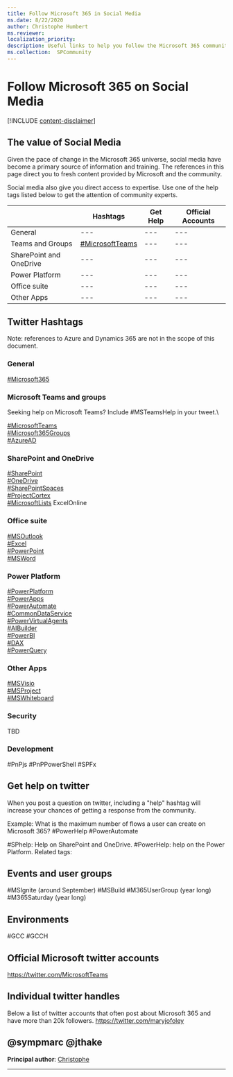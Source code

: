 ```yaml
---
title: Follow Microsoft 365 in Social Media
ms.date: 8/22/2020
author: Christophe Humbert
ms.reviewer: 
localization_priority: 
description: Useful links to help you follow the Microsoft 365 community on social media
ms.collection:  SPCommunity
---
```


# Follow Microsoft 365 on Social Media

[!INCLUDE [content-disclaimer](includes/content-disclaimer.md)]

## The value of Social Media

Given the pace of change in the Microsoft 365 universe, social media have become a primary source of information and training. The references in this page direct you to fresh content provided by Microsoft and the community.

Social media also give you direct access to expertise. Use one of the help tags listed below to get the attention of community experts.

| |Hashtags|Get Help|Official Accounts|
|---|---|---|---|
|General|---|---|---|
|Teams and Groups|[#MicrosoftTeams](https://twitter.com/hashtag/MicrosoftTeams)|---|---|
|SharePoint and OneDrive|---|---|---|
|Power Platform|---|---|---|
|Office suite|---|---|---|
|Other Apps|---|---|---|

## Twitter Hashtags

Note: references to Azure and Dynamics 365 are not in the scope of this document.

### General

[#Microsoft365](https://twitter.com/hashtag/Microsoft365)

### Microsoft Teams and groups

Seeking help on Microsoft Teams? Include #MSTeamsHelp in your tweet.\\

[#MicrosoftTeams](https://twitter.com/hashtag/MicrosoftTeams)\
[#Microsoft365Groups](https://twitter.com/hashtag/Microsoft365Groups)\
[#AzureAD](https://twitter.com/hashtag/AzureAD)

### SharePoint and OneDrive

[#SharePoint](https://twitter.com/hashtag/SharePoint)\
[#OneDrive](https://twitter.com/hashtag/OneDrive)\
[#SharePointSpaces](https://twitter.com/hashtag/SharePointSpaces)\
[#ProjectCortex](https://twitter.com/hashtag/ProjectCortex)\
[#MicrosoftLists](https://twitter.com/hashtag/MicrosoftLists)
ExcelOnline

### Office suite

[#MSOutlook](https://twitter.com/hashtag/MSOutlook)\
[#Excel](https://twitter.com/hashtag/Excel)\
[#PowerPoint](https://twitter.com/hashtag/PowerPoint)\
[#MSWord](https://twitter.com/hashtag/MSWord)

### Power Platform

[#PowerPlatform](https://twitter.com/hashtag/PowerPlatform)\
[#PowerApps](https://twitter.com/hashtag/PowerApps)\
[#PowerAutomate](https://twitter.com/hashtag/PowerAutomate)\
[#CommonDataService](https://twitter.com/hashtag/CommonDataService)\
[#PowerVirtualAgents](https://twitter.com/hashtag/PowerVirtualAgents)\
[#AIBuilder](https://twitter.com/hashtag/AIBuilder)\
[#PowerBI](https://twitter.com/hashtag/PowerBI)\
[#DAX](https://twitter.com/hashtag/DAX)\
[#PowerQuery](https://twitter.com/hashtag/PowerQuery)

### Other Apps

[#MSVisio](https://twitter.com/hashtag/MSVisio)\
[#MSProject](https://twitter.com/hashtag/MSProject)\
[#MSWhiteboard](https://twitter.com/hashtag/MSWhiteboard)

### Security

TBD

### Development

#PnPjs
#PnPPowerShell
#SPFx

## Get help on twitter

When you post a question on twitter, including a "help" hashtag will increase your chances of getting a response from the community.

Example:
What is the maximum number of flows a user can create on Microsoft 365? #PowerHelp #PowerAutomate

#SPhelp: Help on SharePoint and OneDrive.
#PowerHelp: help on the Power Platform. Related tags:

## Events and user groups

#MSIgnite (around September)
#MSBuild
#M365UserGroup (year long)
#M365Saturday (year long)

## Environments

#GCC
#GCCH

## Official Microsoft twitter accounts

https://twitter.com/MicrosoftTeams

## Individual twitter handles

Below a list of twitter accounts that often post about Microsoft 365 and have more than 20k followers.
https://twitter.com/maryjofoley

@sympmarc
@jthake
---

**Principal author**: [Christophe](https://www.linkedin.com/in/pathtosharepoint/)

---

